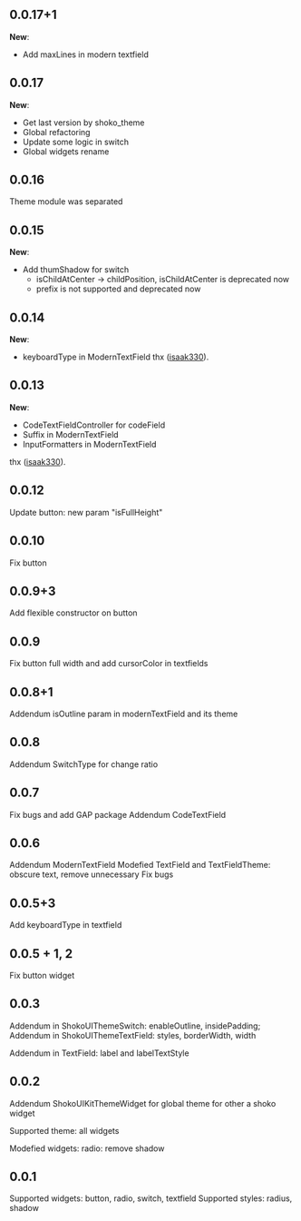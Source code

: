 ## 0.0.17+1
**New**:
- Add maxLines in modern textfield
## 0.0.17
**New**:
- Get last version by shoko_theme
- Global refactoring
- Update some logic in switch
- Global widgets rename 
## 0.0.16
Theme module was separated
## 0.0.15
**New**:
- Add thumShadow for switch
    - isChildAtCenter -> childPosition, isChildAtCenter is deprecated now
    - prefix is not supported and deprecated now
## 0.0.14
**New**:
- keyboardType in ModernTextField
thx ([isaak330](https://github.com/isaak330)).
## 0.0.13
**New**:
- CodeTextFieldController for codeField
- Suffix in ModernTextField
- InputFormatters in ModernTextField

thx ([isaak330](https://github.com/isaak330)).
## 0.0.12
Update button: new param "isFullHeight"
## 0.0.10
Fix button
## 0.0.9+3
Add flexible constructor on button
## 0.0.9
Fix button full width and add cursorColor in textfields
## 0.0.8+1
Addendum isOutline param in modernTextField and its theme
## 0.0.8
Addendum SwitchType for change ratio
## 0.0.7
Fix bugs and add GAP package
Addendum CodeTextField
## 0.0.6
Addendum ModernTextField
Modefied TextField and TextFieldTheme: obscure text, remove unnecessary
Fix bugs
## 0.0.5+3
Add keyboardType in textfield
## 0.0.5 + 1, 2
Fix button widget

## 0.0.3
Addendum in ShokoUIThemeSwitch: enableOutline, insidePadding;
Addendum in ShokoUIThemeTextField: styles, borderWidth, width

Addendum in TextField: label and labelTextStyle

## 0.0.2

Addendum ShokoUIKitThemeWidget for global theme for other a shoko widget

Supported theme: all widgets

Modefied widgets:
    radio: remove shadow

## 0.0.1

Supported widgets: button, radio, switch, textfield
Supported styles: radius, shadow
